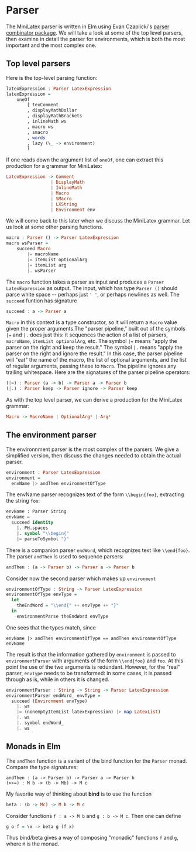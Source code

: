 # Parser

The MiniLatex parser is written in Elm using
Evan Czaplicki's [parser combinator package](https://package.elm-lang.org/packages/elm/parser/latest/).
We will take a look at some of the top level parsers, then examine in detail
the parser for environments, which is both the most important and the most complex one.

## Top level parsers

Here is the top-level parsing function:

```haskell
latexExpression : Parser LatexExpression
latexExpression =
    oneOf
        [ texComment
        , displayMathDollar
        , displayMathBrackets
        , inlineMath ws
        , macro ws
        , smacro
        , words
        , lazy (\_ -> environment)
        ]
```

If one reads down the argument list of `oneOf`, one can extract this production
for a grammar for MiniLatex:

```haskell
LatexExpression -> Comment
                 | DisplayMath
                 | InlineMath
                 | Macro
                 | SMacro
                 | LXString
                 | Environment env
```

We will come back to this later when we discuss the MiniLatex grammar.
Let us look at some other parsing functions.

```haskell
macro : Parser () -> Parser LatexExpression
macro wsParser =
    succeed Macro
        |= macroName
        |= itemList optionalArg
        |= itemList arg
        |. wsParser
```

The `macro` function takes a parser as input
and produces a `Parser LatexExpression` as output.
The input, which has type `Parser ()` should parse
white space -- perhaps just `' '`, or perhaps
newlines as well. The `succeed` funtion has
signature

```haskell
succeed : a -> Parser a
```

`Macro` in this context is a type constructor,
so it will return a `Macro` value given the
proper arguments.The "parser pipeline,"
built out of the symbols
`|=` and `|.` does just this: it sequences
the action of a list of parsers, `macroName`,
`itemList optionalArg`, etc. The symbol
`|=` means "apply the parser on the right and keep the result."
The symbol `|.` means "apply the parser on the right and ignore the result."
In this case, the parser pipeline will "eat" the name of the macro,
the list of optional arguments, and the list of regular arguments,
passing these to `Macro`. The pipeline ignores
any trailing whitespace. Here are the signatures of the parser pipeline
operators:

```haskell
(|=) : Parser (a -> b) -> Parser a -> Parser b
(|.) : Parser keep -> Parser ignore -> Parser keep
```

As with the top level parser, we can derive a production for the
MiniLatex grammar:

```haskell
Macro -> MacroName | OptionalArg* | Arg*
```

## The environment parser

The environnment parser is the most complex of the parsers.
We give a simplified version, then discuss the changes
needed to obtain the actual parser.

```haskell
environment : Parser LatexExpression
environment =
  envName |> andThen environmentOfType
```

The envName parser recognizes text of the form `\\begin{foo}`, extracting
the string `foo`:

```el
envName : Parser String
envName =
  succeed identity
    |. PH.spaces
    |. symbol "\\begin{"
    |= parseToSymbol "}"
```

There is a companion parser `endWord`, which recognizes text like
`\\end{foo}`. The parser `andThen` is used to sequence parsers:

```haskell
andThen : (a -> Parser b) -> Parser a -> Parser b
```

Consider now the second parser which makes up `environment`

```haskell
environmentOfType : String -> Parser LatexExpression
environmentOfType envType =
  let
    theEndWord = "\\end{" ++ envType ++ "}"
  in
    environmentParse theEndWord envType
```

One sees that the types match, since

```
envName |> andThen environmentOfType == andThen environmentOfType envName
```

The result is that the information gathered by `environment` is passed
to `environmentParser` with arguments of the form `\\end{foo}` and `foo`.
At this point the use of the two arguments is redundant. However,
for the "real" parser, `envType` needs to be transformed: in some cases,
it is passed through as is, while in others it is changed.

```haskell
environmentParser : String -> String -> Parser LatexExpression
environmentParser endWord_ envType =
  succeed (Environment envType)
    |. ws
    |= (nonemptyItemList latexExpression) |> map LatexList)
    |. ws
    |. symbol endWord_
    |. ws
```

## Monads in Elm

The `andThen` function is a variant of the bind function for the `Parser` monad.
Compare the type signatures:

```
andThen : (a -> Parser b) -> Parser a -> Parser b
(>>=) : M b -> (b -> Mb) -> M c
```

My favorite way of thinking about **bind** is to use the function

```haskell
beta : (b -> Mc) -> M b -> M c
```

Consider functions `f : a -> M b` and `g : b -> M c`. Then
one can define

```haskell
g o f = \x -> beta g (f x)
```

Thus bind/beta gives a way of composing "monadic" functions `f`
and `g`, where `M` is the monad.
